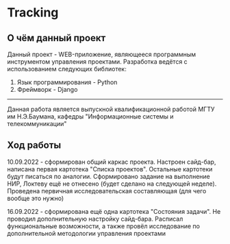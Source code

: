 # Tracking
## О чём данный проект
Данный проект - WEB-приложение, являющееся программным инструментом управления проектами.
Разработка ведётся с использованием следующих библиотек:  
1. Язык программирования - Python
2. Фреймворк - Django
---
Данная работа является выпускной квалификационной работой МГТУ им Н.Э.Баумана, кафедры
"Информационные системы и телекоммуникации"  
## Ход работы  
10.09.2022 - сформирован общий каркас проекта. Настроен сайд-бар, написана первая картотека
"Списка проектов". Остальные картотеки будут писаться по аналогии. Сформировано задание на
выполнение НИР, Локтеву ещё не отнесено (будет сделано на следующей неделе). Проведена
первичная исследовательская составляющая (для чего вообще это нужно)  

16.09.2022 - сформирована ещё одна картотека "Состояния задачи". Не проводил дополнительную
настройку сайд-бара. Расписал функциональные возможности, а также провёл исследование по
дополнительной методологии управления проектами